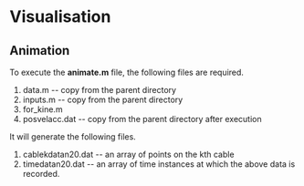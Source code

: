 # Visualisation

## Animation

To execute the **animate.m** file, the following files are required.
1. data.m -- copy from the parent directory
2. inputs.m -- copy from the parent directory
3. for_kine.m
4. posvelacc.dat -- copy from the parent directory after execution

It will generate the following files.
1. cablekdatan20.dat -- an array of points on the kth cable
2. timedatan20.dat -- an array of time instances at which the above data is recorded.
